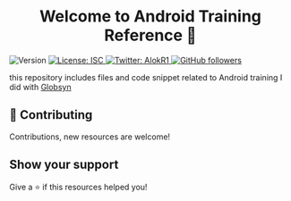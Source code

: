 <h1 align="center">Welcome to Android Training Reference 👋</h1>
<p>
  <img alt="Version" src="https://img.shields.io/badge/version-1.0.0-blue.svg?cacheSeconds=2592000" />
  <a href="#" target="_blank">
    <img alt="License: ISC" src="https://img.shields.io/badge/License-MIT-blue.svg" />
  </a>
  <a href="https://twitter.com/alok722" target="_blank">
    <img alt="Twitter: AlokR1" src="https://img.shields.io/twitter/follow/alok722.svg?style=social" />
  </a>
  <a href="https://github.com/alok722" target="_blank">
    <img alt="GitHub followers" src="https://img.shields.io/github/followers/alok722?style=social">                                       
  </a>
</p>

this repository includes files and code snippet related to Android training I did with [Globsyn](https://www.globsyn.edu.in/)

## 🤝 Contributing

Contributions, new resources are welcome!

## Show your support

Give a ⭐️ if this resources helped you!
